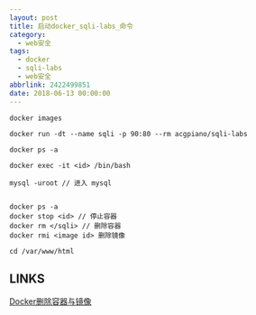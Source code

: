 ```yaml
---
layout: post
title: 启动docker_sqli-labs_命令
category: 
  - web安全
tags: 
  - docker 
  - sqli-labs
  - web安全
abbrlink: 2422499851
date: 2018-06-13 00:00:00
---
```

	
	docker images

	docker run -dt --name sqli -p 90:80 --rm acgpiano/sqli-labs

	docker ps -a

	docker exec -it <id> /bin/bash

	mysql -uroot // 进入 mysql


	docker ps -a 
	docker stop <id> // 停止容器
	docker rm </sqli> // 删除容器	
	docker rmi <image id> 删除镜像

	cd /var/www/html

## LINKS

[Docker删除容器与镜像](https://blog.csdn.net/qq_32447301/article/details/79387649)  